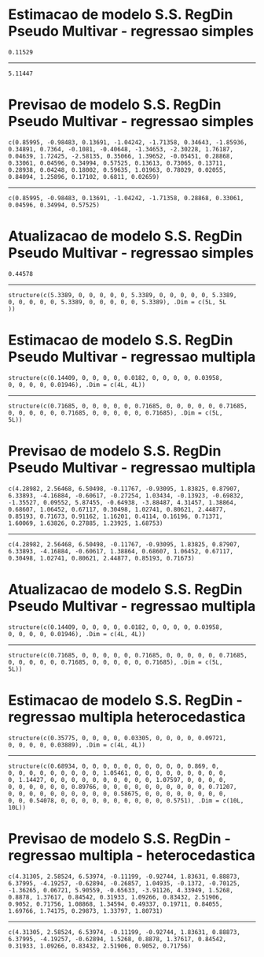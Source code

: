 # Estimacao de modelo S.S. RegDin Pseudo Multivar - regressao simples

    0.11529

---

    5.11447

# Previsao de modelo S.S. RegDin Pseudo Multivar - regressao simples

    c(0.85995, -0.98483, 0.13691, -1.04242, -1.71358, 0.34643, -1.85936, 
    0.34891, 0.7364, -0.1081, -0.40648, -1.34653, -2.30228, 1.76187, 
    0.04639, 1.72425, -2.58135, 0.35066, 1.39652, -0.05451, 0.28868, 
    0.33061, 0.04596, 0.34994, 0.57525, 0.13613, 0.73065, 0.13711, 
    0.28938, 0.04248, 0.18002, 0.59635, 1.01963, 0.78029, 0.02055, 
    0.84094, 1.25896, 0.17102, 0.6811, 0.02659)

---

    c(0.85995, -0.98483, 0.13691, -1.04242, -1.71358, 0.28868, 0.33061, 
    0.04596, 0.34994, 0.57525)

# Atualizacao de modelo S.S. RegDin Pseudo Multivar - regressao simples

    0.44578

---

    structure(c(5.3389, 0, 0, 0, 0, 0, 5.3389, 0, 0, 0, 0, 0, 5.3389, 
    0, 0, 0, 0, 0, 5.3389, 0, 0, 0, 0, 0, 5.3389), .Dim = c(5L, 5L
    ))

# Estimacao de modelo S.S. RegDin Pseudo Multivar - regressao multipla

    structure(c(0.14409, 0, 0, 0, 0, 0.0182, 0, 0, 0, 0, 0.03958, 
    0, 0, 0, 0, 0.01946), .Dim = c(4L, 4L))

---

    structure(c(0.71685, 0, 0, 0, 0, 0, 0.71685, 0, 0, 0, 0, 0, 0.71685, 
    0, 0, 0, 0, 0, 0.71685, 0, 0, 0, 0, 0, 0.71685), .Dim = c(5L, 
    5L))

# Previsao de modelo S.S. RegDin Pseudo Multivar - regressao multipla

    c(4.28982, 2.56468, 6.50498, -0.11767, -0.93095, 1.83825, 0.87907, 
    6.33893, -4.16884, -0.60617, -0.27254, 1.03434, -0.13923, -0.69832, 
    -1.35527, 0.09552, 5.87455, -0.64938, -3.88487, 4.31457, 1.38864, 
    0.68607, 1.06452, 0.67117, 0.30498, 1.02741, 0.80621, 2.44877, 
    0.85193, 0.71673, 0.91162, 1.16201, 0.4114, 0.16196, 0.71371, 
    1.60069, 1.63826, 0.27885, 1.23925, 1.68753)

---

    c(4.28982, 2.56468, 6.50498, -0.11767, -0.93095, 1.83825, 0.87907, 
    6.33893, -4.16884, -0.60617, 1.38864, 0.68607, 1.06452, 0.67117, 
    0.30498, 1.02741, 0.80621, 2.44877, 0.85193, 0.71673)

# Atualizacao de modelo S.S. RegDin Pseudo Multivar - regressao multipla

    structure(c(0.14409, 0, 0, 0, 0, 0.0182, 0, 0, 0, 0, 0.03958, 
    0, 0, 0, 0, 0.01946), .Dim = c(4L, 4L))

---

    structure(c(0.71685, 0, 0, 0, 0, 0, 0.71685, 0, 0, 0, 0, 0, 0.71685, 
    0, 0, 0, 0, 0, 0.71685, 0, 0, 0, 0, 0, 0.71685), .Dim = c(5L, 
    5L))

# Estimacao de modelo S.S. RegDin - regressao multipla heterocedastica

    structure(c(0.35775, 0, 0, 0, 0, 0.03305, 0, 0, 0, 0, 0.09721, 
    0, 0, 0, 0, 0.03889), .Dim = c(4L, 4L))

---

    structure(c(0.68934, 0, 0, 0, 0, 0, 0, 0, 0, 0, 0, 0.869, 0, 
    0, 0, 0, 0, 0, 0, 0, 0, 0, 1.05461, 0, 0, 0, 0, 0, 0, 0, 0, 0, 
    0, 1.14427, 0, 0, 0, 0, 0, 0, 0, 0, 0, 0, 1.07597, 0, 0, 0, 0, 
    0, 0, 0, 0, 0, 0, 0.89766, 0, 0, 0, 0, 0, 0, 0, 0, 0, 0, 0.71207, 
    0, 0, 0, 0, 0, 0, 0, 0, 0, 0, 0.58675, 0, 0, 0, 0, 0, 0, 0, 0, 
    0, 0, 0.54078, 0, 0, 0, 0, 0, 0, 0, 0, 0, 0, 0.5751), .Dim = c(10L, 
    10L))

# Previsao de modelo S.S. RegDin - regressao multipla - heterocedastica

    c(4.31305, 2.58524, 6.53974, -0.11199, -0.92744, 1.83631, 0.88873, 
    6.37995, -4.19257, -0.62894, -0.26857, 1.04935, -0.1372, -0.70125, 
    -1.36265, 0.06721, 5.90559, -0.65633, -3.91126, 4.33949, 1.5268, 
    0.8878, 1.37617, 0.84542, 0.31933, 1.09266, 0.83432, 2.51906, 
    0.9052, 0.71756, 1.08868, 1.34594, 0.49337, 0.19711, 0.84055, 
    1.69766, 1.74175, 0.29873, 1.33797, 1.80731)

---

    c(4.31305, 2.58524, 6.53974, -0.11199, -0.92744, 1.83631, 0.88873, 
    6.37995, -4.19257, -0.62894, 1.5268, 0.8878, 1.37617, 0.84542, 
    0.31933, 1.09266, 0.83432, 2.51906, 0.9052, 0.71756)

